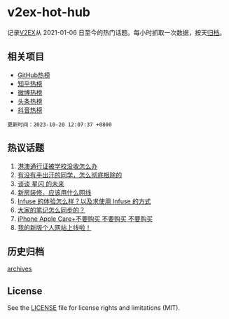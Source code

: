 # v2ex-hot-hub

 记录[V2EX](https://www.v2ex.com/)从 2021-01-06 日至今的热门话题。每小时抓取一次数据，按天[归档](archives)。
 
 ## 相关项目

- [GitHub热榜](https://github.com/snaildev/github-hot-hub)
- [知乎热榜](https://github.com/snaildev/zhihu-hot-hub)
- [微博热榜](https://github.com/snaildev/weibo-hot-hub)
- [头条热榜](https://github.com/snaildev/toutiao-hot-hub)
- [抖音热榜](https://github.com/snaildev/douyin-hot-hub)


 `更新时间：2023-10-20 12:07:37 +0800`

## 热议话题

1. [港澳通行证被学校没收怎么办](https://www.v2ex.com/t/983522)
1. [有没有手出汗的同学，怎么彻底根除的](https://www.v2ex.com/t/983499)
1. [谈谈 星闪 的未来](https://www.v2ex.com/t/983630)
1. [新房装修，应该用什么网线](https://www.v2ex.com/t/983669)
1. [Infuse 的体验怎么样？以及求使用 Infuse 的方式](https://www.v2ex.com/t/983468)
1. [大家的笔记怎么同步的？](https://www.v2ex.com/t/983507)
1. [iPhone Apple Care+不要购买 不要购买 不要购买](https://www.v2ex.com/t/983570)
1. [我的新版个人网站上线啦！](https://www.v2ex.com/t/983646)

## 历史归档

[archives](archives)

## License

See the [LICENSE](LICENSE) file for license rights and limitations (MIT).

